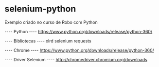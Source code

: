 # selenium-python
Exemplo criado no curso de Robo com Python


---- Python ----
https://www.python.org/downloads/release/python-360/

---- Bibliotecas ----
xlrd
selenium
requests

---- Chrome ----
https://www.python.org/downloads/release/python-360/

---- Driver Selenium ----
http://chromedriver.chromium.org/downloads
